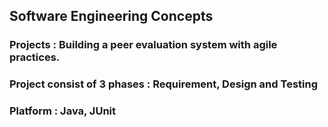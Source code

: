 
## Software Engineering Concepts

###  Projects : Building a peer evaluation system with agile practices.
### Project consist of 3 phases : Requirement, Design and Testing
###  Platform : Java, JUnit


